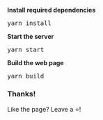 **Install required dependencies**

<pre>yarn install</pre>

**Start the server**

<pre>yarn start</pre>

**Build the web page**

<pre>yarn build</pre>


### Thanks!

Like the page? Leave a ⭐!
